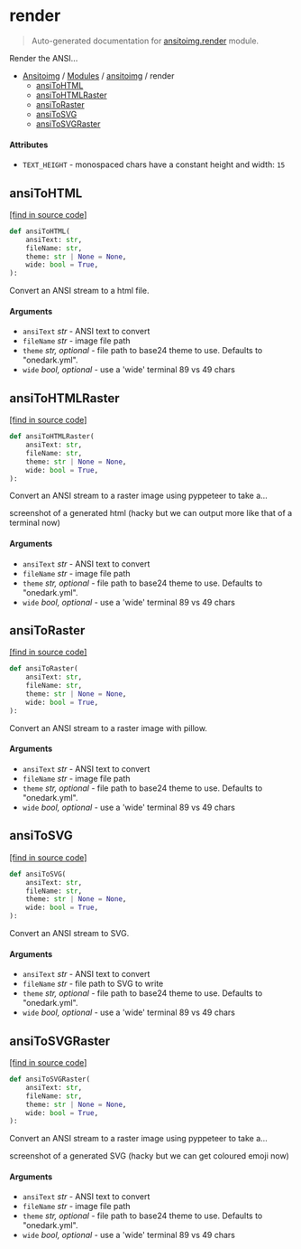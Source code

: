# render

> Auto-generated documentation for [ansitoimg.render](../../ansitoimg/render.py) module.

Render the ANSI...

- [Ansitoimg](../README.md#ansitoimg-index) / [Modules](../README.md#ansitoimg-modules) / [ansitoimg](index.md#ansitoimg) / render
    - [ansiToHTML](#ansitohtml)
    - [ansiToHTMLRaster](#ansitohtmlraster)
    - [ansiToRaster](#ansitoraster)
    - [ansiToSVG](#ansitosvg)
    - [ansiToSVGRaster](#ansitosvgraster)

#### Attributes

- `TEXT_HEIGHT` - monospaced chars have a constant height and width: `15`

## ansiToHTML

[[find in source code]](../../ansitoimg/render.py#L181)

```python
def ansiToHTML(
    ansiText: str,
    fileName: str,
    theme: str | None = None,
    wide: bool = True,
):
```

Convert an ANSI stream to a html file.

#### Arguments

- `ansiText` *str* - ANSI text to convert
- `fileName` *str* - image file path
- `theme` *str, optional* - file path to base24 theme to use. Defaults to "onedark.yml".
- `wide` *bool, optional* - use a 'wide' terminal 89 vs 49 chars

## ansiToHTMLRaster

[[find in source code]](../../ansitoimg/render.py#L235)

```python
def ansiToHTMLRaster(
    ansiText: str,
    fileName: str,
    theme: str | None = None,
    wide: bool = True,
):
```

Convert an ANSI stream to a raster image using pyppeteer to take a...

screenshot of a generated html (hacky but we can output more like that
of a terminal now)

#### Arguments

- `ansiText` *str* - ANSI text to convert
- `fileName` *str* - image file path
- `theme` *str, optional* - file path to base24 theme to use. Defaults to "onedark.yml".
- `wide` *bool, optional* - use a 'wide' terminal 89 vs 49 chars

## ansiToRaster

[[find in source code]](../../ansitoimg/render.py#L84)

```python
def ansiToRaster(
    ansiText: str,
    fileName: str,
    theme: str | None = None,
    wide: bool = True,
):
```

Convert an ANSI stream to a raster image with pillow.

#### Arguments

- `ansiText` *str* - ANSI text to convert
- `fileName` *str* - image file path
- `theme` *str, optional* - file path to base24 theme to use. Defaults to "onedark.yml".
- `wide` *bool, optional* - use a 'wide' terminal 89 vs 49 chars

## ansiToSVG

[[find in source code]](../../ansitoimg/render.py#L24)

```python
def ansiToSVG(
    ansiText: str,
    fileName: str,
    theme: str | None = None,
    wide: bool = True,
):
```

Convert an ANSI stream to SVG.

#### Arguments

- `ansiText` *str* - ANSI text to convert
- `fileName` *str* - file path to SVG to write
- `theme` *str, optional* - file path to base24 theme to use. Defaults to "onedark.yml".
- `wide` *bool, optional* - use a 'wide' terminal 89 vs 49 chars

## ansiToSVGRaster

[[find in source code]](../../ansitoimg/render.py#L147)

```python
def ansiToSVGRaster(
    ansiText: str,
    fileName: str,
    theme: str | None = None,
    wide: bool = True,
):
```

Convert an ANSI stream to a raster image using pyppeteer to take a...

screenshot of a generated SVG (hacky but we can get coloured emoji now)

#### Arguments

- `ansiText` *str* - ANSI text to convert
- `fileName` *str* - image file path
- `theme` *str, optional* - file path to base24 theme to use. Defaults to "onedark.yml".
- `wide` *bool, optional* - use a 'wide' terminal 89 vs 49 chars
